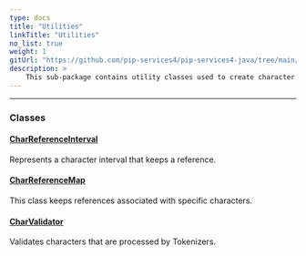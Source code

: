 ```yaml
---
type: docs
title: "Utilities"
linkTitle: "Utilities"
no_list: true
weight: 1
gitUrl: "https://github.com/pip-services4/pip-services4-java/tree/main/pip-services4-expressions-java"
description: >
    This sub-package contains utility classes used to create character intervals, keep references associated with specific characters, and char validators.
---
```

---
<div class="module-body"> 

### Classes

#### [CharReferenceInterval](char_reference_interval)
Represents a character interval that keeps a reference.

#### [CharReferenceMap](char_reference_map)
This class keeps references associated with specific characters.

#### [CharValidator](char_validator)
Validates characters that are processed by Tokenizers.


</div>

